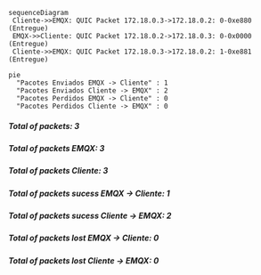 ```mermaid
sequenceDiagram
 Cliente->>EMQX: QUIC Packet 172.18.0.3->172.18.0.2: 0-0xe880 (Entregue)
 EMQX->>Cliente: QUIC Packet 172.18.0.2->172.18.0.3: 0-0x0000 (Entregue)
 Cliente->>EMQX: QUIC Packet 172.18.0.3->172.18.0.2: 1-0xe881 (Entregue)
```
```mermaid
pie
  "Pacotes Enviados EMQX -> Cliente" : 1
  "Pacotes Enviados Cliente -> EMQX" : 2
  "Pacotes Perdidos EMQX -> Cliente" : 0
  "Pacotes Perdidos Cliente -> EMQX" : 0
```
##### Total of packets: 3
##### Total of packets EMQX: 3
##### Total of packets Cliente: 3
##### Total of packets sucess EMQX -> Cliente: 1
##### Total of packets sucess Cliente -> EMQX: 2
##### Total of packets lost EMQX -> Cliente: 0
##### Total of packets lost Cliente -> EMQX: 0
